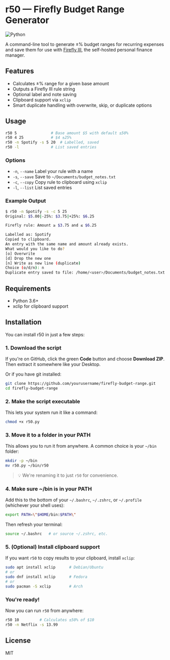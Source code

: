 # r50 — Firefly Budget Range Generator
![Python](https://img.shields.io/badge/python-3.6%2B-blue)

A command-line tool to generate ±% budget ranges for recurring expenses and save them for use with [Firefly III](https://firefly-iii.org), the self-hosted personal finance manager.

## Features
- Calculates ±% range for a given base amount
- Outputs a Firefly III rule string
- Optional label and note saving
- Clipboard support via `xclip`
- Smart duplicate handling with overwrite, skip, or duplicate options

## Usage
```bash
r50 5               # Base amount $5 with default ±50%
r50 4 25            # $4 ±25%
r50 -n Spotify -s 5 20  # Labelled, saved
r50 -l              # List saved entries
```

### Options
- `-n`, `--name`       Label your rule with a name
- `-s`, `--save`       Save to `~/Documents/budget_notes.txt`
- `-c`, `--copy`       Copy rule to clipboard using `xclip`
- `-l`, `--list`       List saved entries

### Example Output

```bash
$ r50 -n Spotify -s -c 5 25
Original: $5.00|-25%: $3.75|+25%: $6.25

Firefly rule: Amount ≥ $3.75 and ≤ $6.25

Labelled as: Spotify
Copied to clipboard.
An entry with the same name and amount already exists.
What would you like to do?
[o] Overwrite
[d] Drop the new one
[n] Write as new line (duplicate)
Choice (o/d/n): n
Duplicate entry saved to file: /home/<user>/Documents/budget_notes.txt
```

## Requirements
- Python 3.6+
- xclip for clipboard support

## Installation
You can install r50 in just a few steps:

### 1. Download the script
If you're on GitHub, click the green **Code** button and choose **Download ZIP**. Then extract it somewhere like your Desktop.

Or if you have git installed:
```bash
git clone https://github.com/yourusername/firefly-budget-range.git
cd firefly-budget-range
```

### 2. Make the script executable
This lets your system run it like a command:
```bash
chmod +x r50.py
```

### 3. Move it to a folder in your PATH
This allows you to run it from anywhere. A common choice is your `~/bin` folder:
```bash
mkdir -p ~/bin
mv r50.py ~/bin/r50
```
> 💡 We're renaming it to just `r50` for convenience.

### 4. Make sure ~/bin is in your PATH
Add this to the bottom of your `~/.bashrc`, `~/.zshrc`, or `~/.profile` (whichever your shell uses):
```bash
export PATH=\"$HOME/bin:$PATH\"
```

Then refresh your terminal:
```bash
source ~/.bashrc   # or source ~/.zshrc, etc.
```

### 5. (Optional) Install clipboard support
If you want `r50` to copy results to your clipboard, install `xclip`:
```bash
sudo apt install xclip      # Debian/Ubuntu
# or
sudo dnf install xclip      # Fedora
# or
sudo pacman -S xclip        # Arch
```

### You're ready!
Now you can run `r50` from anywhere:
```bash
r50 10         # Calculates ±50% of $10
r50 -n Netflix -s 13.99
```

## License
MIT
